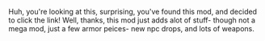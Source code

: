 Huh, you're looking at this, surprising, you've found this mod, and decided to click the link! Well, thanks, this mod just adds alot of stuff- though not a mega mod, just a few armor peices- new npc drops, and lots of weapons.
